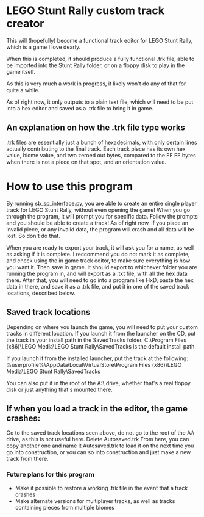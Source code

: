 # LEGO Stunt Rally custom track creator

This will (hopefully) become a functional track editor for LEGO Stunt Rally, which is a game I love dearly. 

When this is completed, it should produce a fully functional .trk file, able to be imported into the Stunt Rally folder, or on a floppy disk to play in the game itself.

As this is very much a work in progress, it likely won't do any of that for quite a while.

As of right now, it only outputs to a plain text file, which will need to be put into a hex editor and saved as a .trk file to bring it in game.

## An explanation on how the .trk file type works

.trk files are essentially just a bunch of hexadecimals, with only certain lines actually contributing to the final track.
Each track piece has its own hex value, biome value, and two zeroed out bytes, compared to the FF FF bytes when there is not a piece on that spot, and an orientation value.


# How to use this program

By running sb_sp_interface.py, you are able to create an entire single player track for LEGO Stunt Rally, without even opening the game!
When you go through the program, it will prompt you for specific data. Follow the prompts and you should be able to create a track!
As of right now, if you place an invalid piece, or any invalid data, the program will crash and all data will be lost. So don't do that.

When you are ready to export your track, it will ask you for a name, as well as asking if it is complete. I reccommend you do not mark it as complete, and check using the in game track editor, to make sure everything is how you want it. Then save in game. It should export to whichever folder you are running the program in, and will export as a .txt file, with all the hex data there. After that, you will need to go into a program like HxD, paste the hex data in there, and save it as a .trk file, and put it in one of the saved track locations, described below.

## Saved track locations
Depending on where you launch the game, you will need to put your custom tracks in different location.
If you launch it from the launcher on the CD, put the track in your install path in the SavedTracks folder.
C:\Program Files (x86)\LEGO Media\LEGO Stunt Rally\SavedTracks is the default install path.

If you launch it from the installed launcher, put the track at the following:
%userprofile%\AppData\Local\VirtualStore\Program Files (x86)\LEGO Media\LEGO Stunt Rally\SavedTracks

You can also put it in the root of the A:\ drive, whether that's a real floppy disk or just anything that's mounted there.

## If when you load a track in the editor, the game crashes:
Go to the saved track locations seen above, do not go to the root of the A:\ drive, as this is not useful here.
Delete Autosaved.trk
From here, you can copy another one and name it Autosaved.trk to load it on the next time you go into construction, or you can so into construction and just make a new track from there.

### Future plans for this program

* Make it possible to restore a working .trk file in the event that a track crashes
* Make alternate versions for multiplayer tracks, as well as tracks containing pieces from multiple biomes

